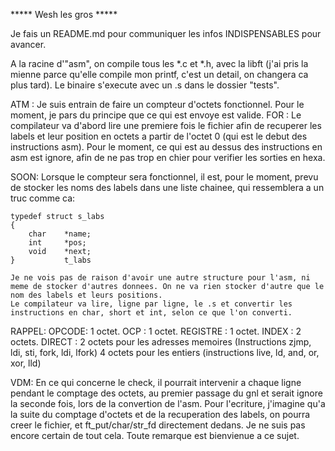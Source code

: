 ***** Wesh les gros *****

Je fais un README.md pour communiquer les infos INDISPENSABLES pour avancer.

A la racine d'"asm", on compile tous les *.c et *.h, avec la libft (j'ai pris la mienne parce qu'elle compile mon printf, c'est un detail, on changera ca plus tard).
Le binaire s'execute avec un .s dans le dossier "tests".

ATM :
	Je suis entrain de faire un compteur d'octets fonctionnel. Pour le moment, je pars du principe que ce qui est envoye est valide.
FOR :
	Le compilateur va d'abord lire une premiere fois le fichier afin de recuperer les labels et leur position en octets a partir de l'octet 0 (qui est le debut des instructions asm). Pour le moment, ce qui est au dessus des instructions en asm est ignore, afin de ne pas trop en chier pour verifier les sorties en hexa.

SOON:
	Lorsque le compteur sera fonctionnel, il est, pour le moment, prevu de stocker les noms des labels dans une liste chainee, qui ressemblera a un truc comme ca:

	typedef struct s_labs
	{
		char	*name;
		int		*pos;
		void	*next;
	}			t_labs

	Je ne vois pas de raison d'avoir une autre structure pour l'asm, ni meme de stocker d'autres donnees. On ne va rien stocker d'autre que le nom des labels et leurs positions.
	Le compilateur va lire, ligne par ligne, le .s et convertir les instructions en char, short et int, selon ce que l'on converti.

RAPPEL:
	OPCODE: 1 octet.
	OCP : 1 octet.
	REGISTRE : 1 octet.
	INDEX : 2 octets.
	DIRECT : 2 octets pour les adresses memoires (Instructions zjmp, ldi, sti, fork, ldi, lfork)
			 4 octets pour les entiers (instructions live, ld, and, or, xor, lld)

VDM:
	En ce qui concerne le check, il pourrait intervenir a chaque ligne pendant le comptage des octets, au premier passage du gnl et serait ignore la seconde fois, lors de la convertion de l'asm.
	Pour l'ecriture, j'imagine qu'a la suite du comptage d'octets et de la recuperation des labels, on pourra creer le fichier, et ft_put/char/str_fd directement dedans.
	Je ne suis pas encore certain de tout cela. Toute remarque est bienvienue a ce sujet.
